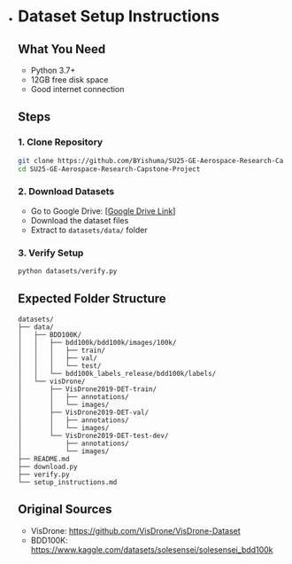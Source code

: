 - # Dataset Setup Instructions

  ## What You Need

  - Python 3.7+
  - 12GB free disk space
  - Good internet connection

  ## Steps

  ### 1. Clone Repository

  ```bash
  git clone https://github.com/BYishuma/SU25-GE-Aerospace-Research-Capstone-Project.git
  cd SU25-GE-Aerospace-Research-Capstone-Project
  ```

  ### 2. Download Datasets

  - Go to Google Drive: [[Google Drive Link](https://drive.google.com/file/d/1JOa-sM46Zz_NVdQntAZ-bg3ZR4oZnLqu/view?usp=drive_link)]
  - Download the dataset files
  - Extract to `datasets/data/` folder

  ### 3. Verify Setup

  ```bash
  python datasets/verify.py
  ```

  ## Expected Folder Structure

  ```
  datasets/
  ├── data/
  │   ├── BDD100K/
  │   │   ├── bdd100k/bdd100k/images/100k/
  │   │   │   ├── train/
  │   │   │   ├── val/
  │   │   │   └── test/
  │   │   └── bdd100k_labels_release/bdd100k/labels/
  │   └── visDrone/
  │       ├── VisDrone2019-DET-train/
  │       │   ├── annotations/
  │       │   └── images/
  │       ├── VisDrone2019-DET-val/
  │       │   ├── annotations/
  │       │   └── images/
  │       └── VisDrone2019-DET-test-dev/
  │           ├── annotations/
  │           └── images/
  ├── README.md
  ├── download.py
  ├── verify.py
  └── setup_instructions.md
  ```

  ## Original Sources

  - VisDrone: https://github.com/VisDrone/VisDrone-Dataset
  - BDD100K: https://www.kaggle.com/datasets/solesensei/solesensei_bdd100k